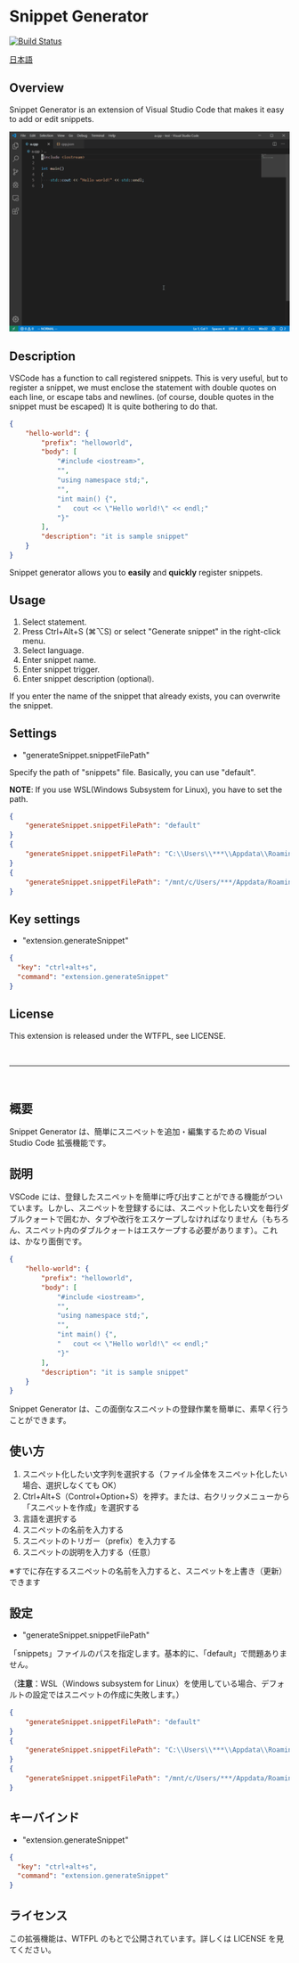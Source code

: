 # Snippet Generator

[![Build Status](https://dev.azure.com/fiore57/snippet-generator/_apis/build/status/fiore57.snippet-generator?branchName=master)](https://dev.azure.com/fiore57/snippet-generator/_build/latest?definitionId=2&branchName=master)

[日本語](#overview-ja)

## Overview

Snippet Generator is an extension of Visual Studio Code that makes it easy to add or edit snippets.

![gif](./snippet-generator.gif)

## Description

VSCode has a function to call registered snippets. This is very useful, but to register a snippet, we must enclose the statement with double quotes on each line, or escape tabs and newlines. (of course, double quotes in the snippet must be escaped) It is quite bothering to do that.

```json
{
    "hello-world": {
        "prefix": "helloworld",
        "body": [
            "#include <iostream>",
            "",
            "using namespace std;",
            "",
            "int main() {",
            "   cout << \"Hello world!\" << endl;"
            "}"
        ],
        "description": "it is sample snippet"
    }
}
```

Snippet generator allows you to **easily** and **quickly** register snippets.

## Usage

1. Select statement.
2. Press Ctrl+Alt+S (⌘⌥S) or select "Generate snippet" in the right-click menu.
3. Select language.
4. Enter snippet name.
5. Enter snippet trigger.
6. Enter snippet description (optional).

If you enter the name of the snippet that already exists, you can overwrite the snippet.

## Settings

- "generateSnippet.snippetFilePath"

Specify the path of "snippets" file. Basically, you can use "default".

**NOTE**: If you use WSL(Windows Subsystem for Linux), you have to set the path.

```json
{
    "generateSnippet.snippetFilePath": "default"
}
{
    "generateSnippet.snippetFilePath": "C:\\Users\\***\\Appdata\\Roaming\\Code\\User\\snippets\\"
}
{
    "generateSnippet.snippetFilePath": "/mnt/c/Users/***/Appdata/Roaming/Code/User/snippets"
}
```

## Key settings

- "extension.generateSnippet"

```json
{
  "key": "ctrl+alt+s",
  "command": "extension.generateSnippet"
}
```

## License

This extension is released under the WTFPL, see LICENSE.

<br />

---

<br />

<a id="overview-ja"></a>

## 概要

Snippet Generator は、簡単にスニペットを追加・編集するための Visual Studio Code 拡張機能です。

## 説明

VSCode には、登録したスニペットを簡単に呼び出すことができる機能がついています。しかし、スニペットを登録するには、スニペット化したい文を毎行ダブルクォートで囲むか、タブや改行をエスケープしなければなりません（もちろん、スニペット内のダブルクォートはエスケープする必要があります）。これは、かなり面倒です。

```json
{
    "hello-world": {
        "prefix": "helloworld",
        "body": [
            "#include <iostream>",
            "",
            "using namespace std;",
            "",
            "int main() {",
            "   cout << \"Hello world!\" << endl;"
            "}"
        ],
        "description": "it is sample snippet"
    }
}
```

Snippet Generator は、この面倒なスニペットの登録作業を簡単に、素早く行うことができます。

## 使い方

1. スニペット化したい文字列を選択する（ファイル全体をスニペット化したい場合、選択しなくても OK）
2. Ctrl+Alt+S（Control+Option+S）を押す。または、右クリックメニューから「スニペットを作成」を選択する
3. 言語を選択する
4. スニペットの名前を入力する
5. スニペットのトリガー（prefix）を入力する
6. スニペットの説明を入力する（任意）

※すでに存在するスニペットの名前を入力すると、スニペットを上書き（更新）できます

## 設定

- "generateSnippet.snippetFilePath"

「snippets」ファイルのパスを指定します。基本的に、「default」で問題ありません。

（**注意**：WSL（Windows subsystem for Linux）を使用している場合、デフォルトの設定ではスニペットの作成に失敗します。）

```json
{
    "generateSnippet.snippetFilePath": "default"
}
{
    "generateSnippet.snippetFilePath": "C:\\Users\\***\\Appdata\\Roaming\\Code\\User\\snippets\\"
}
{
    "generateSnippet.snippetFilePath": "/mnt/c/Users/***/Appdata/Roaming/Code/User/snippets"
}
```

## キーバインド

- "extension.generateSnippet"

```json
{
  "key": "ctrl+alt+s",
  "command": "extension.generateSnippet"
}
```

## ライセンス

この拡張機能は、WTFPL のもとで公開されています。詳しくは LICENSE を見てください。
